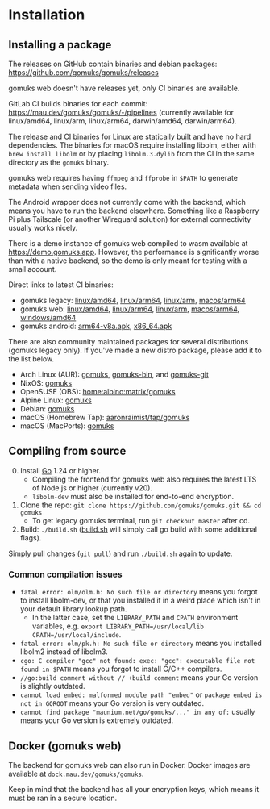 # Installation

## Installing a package

The releases on GitHub contain binaries and debian
packages: <https://github.com/gomuks/gomuks/releases>

gomuks web doesn't have releases yet, only CI binaries are available.

GitLab CI builds binaries for each
commit: <https://mau.dev/gomuks/gomuks/-/pipelines> (currently available for
linux/amd64, linux/arm, linux/arm64, darwin/amd64, darwin/arm64).

The release and CI binaries for Linux are statically built and have no
hard dependencies. The binaries for macOS require installing libolm, either
with `brew install libolm` or by placing `libolm.3.dylib` from the CI in the
same directory as the `gomuks` binary.

gomuks web requires having `ffmpeg` and `ffprobe` in `$PATH` to generate
metadata when sending video files.

The Android wrapper does not currently come with the backend, which means you
have to run the backend elsewhere. Something like a Raspberry Pi plus Tailscale
(or another Wireguard solution) for external connectivity usually works nicely.

There is a demo instance of gomuks web compiled to wasm available at <https://demo.gomuks.app>.
However, the performance is significantly worse than with a native backend,
so the demo is only meant for testing with a small account.

Direct links to latest CI binaries:

* gomuks legacy:
  [linux/amd64](https://mau.dev/gomuks/gomuks/-/jobs/artifacts/master/raw/gomuks?job=linux%2Famd64),
  [linux/arm64](https://mau.dev/gomuks/gomuks/-/jobs/artifacts/master/raw/gomuks?job=linux%2Farm64),
  [linux/arm](https://mau.dev/gomuks/gomuks/-/jobs/artifacts/master/raw/gomuks?job=linux%2Farm),
  [macos/arm64](https://mau.dev/gomuks/gomuks/-/jobs/artifacts/master/download?job=macos%2Farm64)
* gomuks web:
  [linux/amd64](https://mau.dev/gomuks/gomuks/-/jobs/artifacts/main/raw/gomuks?job=linux%2Famd64),
  [linux/arm64](https://mau.dev/gomuks/gomuks/-/jobs/artifacts/main/raw/gomuks?job=linux%2Farm64),
  [linux/arm](https://mau.dev/gomuks/gomuks/-/jobs/artifacts/main/raw/gomuks?job=linux%2Farm),
  [macos/arm64](https://mau.dev/gomuks/gomuks/-/jobs/artifacts/main/download?job=macos%2Farm64),
  [windows/amd64](https://mau.dev/gomuks/gomuks/-/jobs/artifacts/main/raw/gomuks.exe?job=windows%2Famd64)
* gomuks android:
  [arm64-v8a.apk](https://mau.dev/gomuks/android/-/jobs/artifacts/main/raw/gomuks-android-arm64-v8a.apk?job=build),
  [x86_64.apk](https://mau.dev/gomuks/android/-/jobs/artifacts/main/raw/gomuks-android-x86_64.apk?job=build)

There are also community maintained packages for several distributions (gomuks legacy only). If
you've made a new distro package, please add it to the list below.

* Arch Linux (AUR): [gomuks](https://aur.archlinux.org/packages/gomuks),
  [gomuks-bin](https://aur.archlinux.org/packages/gomuks-bin/), and
  [gomuks-git](https://aur.archlinux.org/packages/gomuks-git)
* NixOS: [gomuks](https://github.com/NixOS/nixpkgs/blob/master/pkgs/applications/networking/instant-messengers/gomuks/default.nix)
* OpenSUSE (OBS): [home:albino:matrix/gomuks](https://build.opensuse.org/package/show/home:albino:matrix/gomuks)
* Alpine Linux: [gomuks](https://pkgs.alpinelinux.org/packages?name=gomuks)
* Debian: [gomuks](https://tracker.debian.org/pkg/gomuks)
* macOS (Homebrew Tap): [aaronraimist/tap/gomuks](https://github.com/aaronraimist/homebrew-tap)
* macOS (MacPorts): [gomuks](https://ports.macports.org/port/gomuks)

## Compiling from source

0. Install [Go](https://go.dev/doc/install) 1.24 or higher.
   * Compiling the frontend for gomuks web also requires the latest LTS of
     Node.js or higher (currently v20).
   * `libolm-dev` must also be installed for end-to-end encryption.
1. Clone the repo: `git clone https://github.com/gomuks/gomuks.git && cd gomuks`
   * To get legacy gomuks terminal, run `git checkout master` after cd.
2. Build: `./build.sh`
   ([build.sh] will simply call go build with some additional flags).

[build.sh]: https://github.com/gomuks/gomuks/blob/main/build.sh
Simply pull changes (`git pull`) and run `./build.sh` again to update.

### Common compilation issues
* `fatal error: olm/olm.h: No such file or directory` means you forgot to install libolm-dev,
  or that you installed it in a weird place which isn't in your default library lookup path.
  * In the latter case, set the `LIBRARY_PATH` and `CPATH` environment variables,
    e.g. `export LIBRARY_PATH=/usr/local/lib CPATH=/usr/local/include`.
* `fatal error: olm/pk.h: No such file or directory` means you installed libolm2 instead of libolm3.
* `cgo: C compiler "gcc" not found: exec: "gcc": executable file not found in $PATH` means you forgot to install C/C++ compilers.
* `//go:build comment without // +build comment` means your Go version is slightly outdated.
* `cannot load embed: malformed module path "embed"` or `package embed is not in GOROOT` means your Go version is very outdated.
* `cannot find package "maunium.net/go/gomuks/..." in any of:` usually means your Go version is extremely outdated.

## Docker (gomuks web)
The backend for gomuks web can also run in Docker. Docker images are available
at `dock.mau.dev/gomuks/gomuks`.

Keep in mind that the backend has all your encryption keys, which means it must
be ran in a secure location.
